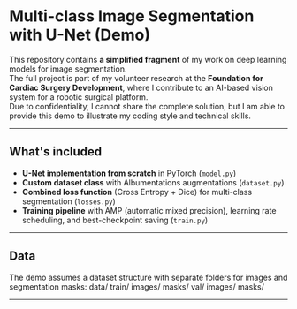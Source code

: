 # Multi-class Image Segmentation with U-Net (Demo)

This repository contains **a simplified fragment** of my work on deep learning models for image segmentation.  
The full project is part of my volunteer research at the **Foundation for Cardiac Surgery Development**, where I contribute to an AI-based vision system for a robotic surgical platform.  
Due to confidentiality, I cannot share the complete solution, but I am able to provide this demo to illustrate my coding style and technical skills.  

---

## What's included
- **U-Net implementation from scratch** in PyTorch (`model.py`)  
- **Custom dataset class** with Albumentations augmentations (`dataset.py`)  
- **Combined loss function** (Cross Entropy + Dice) for multi-class segmentation (`losses.py`)  
- **Training pipeline** with AMP (automatic mixed precision), learning rate scheduling, and best-checkpoint saving (`train.py`)  

---

## Data
The demo assumes a dataset structure with separate folders for images and segmentation masks: 
data/
train/
images/
masks/
val/
images/
masks/

---
